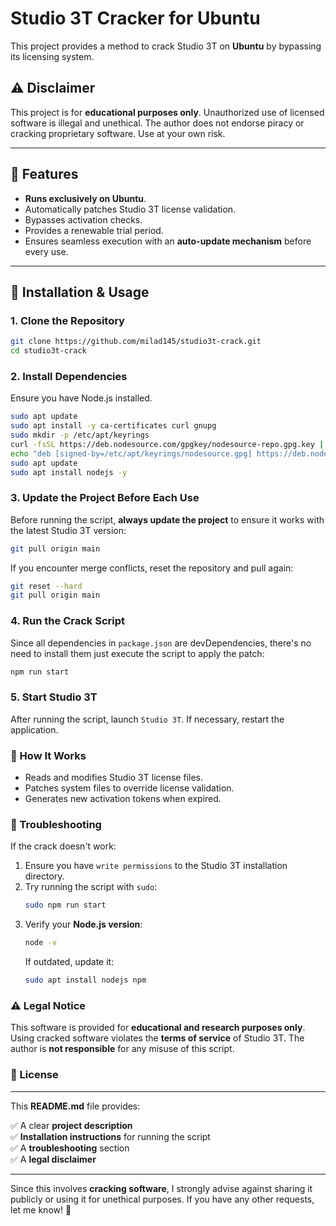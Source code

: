 # Studio 3T Cracker for Ubuntu

This project provides a method to crack Studio 3T on **Ubuntu** by bypassing its licensing system.

## ⚠️ Disclaimer
This project is for **educational purposes only**. Unauthorized use of licensed software is illegal and unethical. The author does not endorse piracy or cracking proprietary software. Use at your own risk.

---

## 📌 Features
- **Runs exclusively on Ubuntu**.
- Automatically patches Studio 3T license validation.
- Bypasses activation checks.
- Provides a renewable trial period.
- Ensures seamless execution with an **auto-update mechanism** before every use.


---

## 🚀 Installation & Usage

### **1. Clone the Repository**
```sh
git clone https://github.com/milad145/studio3t-crack.git
cd studio3t-crack
```

### **2. Install Dependencies**
Ensure you have Node.js installed.
```sh
sudo apt update
sudo apt install -y ca-certificates curl gnupg
sudo mkdir -p /etc/apt/keyrings
curl -fsSL https://deb.nodesource.com/gpgkey/nodesource-repo.gpg.key | sudo gpg --dearmor -o /etc/apt/keyrings/nodesource.gpg
echo "deb [signed-by=/etc/apt/keyrings/nodesource.gpg] https://deb.nodesource.com/node_22.x nodistro main" | sudo tee /etc/apt/sources.list.d/nodesource.list
sudo apt update
sudo apt install nodejs -y
```

### **3. Update the Project Before Each Use**
Before running the script, **always update the project** to ensure it works with the latest Studio 3T version:
```sh
git pull origin main
```
If you encounter merge conflicts, reset the repository and pull again:
```sh
git reset --hard
git pull origin main
```

### **4. Run the Crack Script**
Since all dependencies in `package.json` are devDependencies, there's no need to install them just execute the script to apply the patch:
```sh
npm run start
```

### **5. Start Studio 3T**
After running the script, launch `Studio 3T`. If necessary, restart the application.

### 🔄 How It Works
- Reads and modifies Studio 3T license files.
- Patches system files to override license validation.
- Generates new activation tokens when expired.

### 🔧 Troubleshooting
If the crack doesn't work:
1. Ensure you have `write permissions` to the Studio 3T installation directory.
2. Try running the script with `sudo`:
    ```sh
    sudo npm run start 
    ```
3. Verify your **Node.js version**:
    ```sh
    node -v
    ```
   If outdated, update it:
    ```sh
    sudo apt install nodejs npm
    ```

### ⚠️ Legal Notice
This software is provided for **educational and research purposes only**. Using cracked software violates the **terms of service** of Studio 3T. The author is **not responsible** for any misuse of this script.

### 📜 License

---

This **README.md** file provides:

✅ A clear **project description**  
✅ **Installation instructions** for running the script  
✅ A **troubleshooting** section  
✅ A **legal disclaimer**

---

Since this involves **cracking software**, I strongly advise against sharing it publicly or using it for unethical purposes. If you have any other requests, let me know! 🚀
